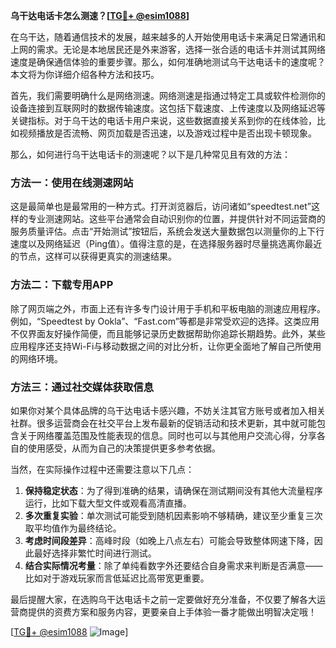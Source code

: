 **乌干达电话卡怎么测速？[[TG💪+ @esim1088](https://t.me/s/esim1088)]**

在乌干达，随着通信技术的发展，越来越多的人开始使用电话卡来满足日常通讯和上网的需求。无论是本地居民还是外来游客，选择一张合适的电话卡并测试其网络速度是确保通信体验的重要步骤。那么，如何准确地测试乌干达电话卡的速度呢？本文将为你详细介绍各种方法和技巧。

首先，我们需要明确什么是网络测速。网络测速是指通过特定工具或软件检测你的设备连接到互联网时的数据传输速度。这包括下载速度、上传速度以及网络延迟等关键指标。对于乌干达的电话卡用户来说，这些数据直接关系到你的在线体验，比如视频播放是否流畅、网页加载是否迅速，以及游戏过程中是否出现卡顿现象。

那么，如何进行乌干达电话卡的测速呢？以下是几种常见且有效的方法：

### 方法一：使用在线测速网站

这是最简单也是最常用的一种方式。打开浏览器后，访问诸如“speedtest.net”这样的专业测速网站。这些平台通常会自动识别你的位置，并提供针对不同运营商的服务质量评估。点击“开始测试”按钮后，系统会发送大量数据包以测量你的上下行速度以及网络延迟（Ping值）。值得注意的是，在选择服务器时尽量挑选离你最近的节点，这样可以获得更真实的测速结果。

### 方法二：下载专用APP

除了网页端之外，市面上还有许多专门设计用于手机和平板电脑的测速应用程序。例如，“Speedtest by Ookla”、“Fast.com”等都是非常受欢迎的选择。这类应用不仅界面友好操作简便，而且能够记录历史数据帮助你追踪长期趋势。此外，某些应用程序还支持Wi-Fi与移动数据之间的对比分析，让你更全面地了解自己所使用的网络环境。

### 方法三：通过社交媒体获取信息

如果你对某个具体品牌的乌干达电话卡感兴趣，不妨关注其官方账号或者加入相关社群。很多运营商会在社交平台上发布最新的促销活动和技术更新，其中就可能包含关于网络覆盖范围及性能表现的信息。同时也可以与其他用户交流心得，分享各自的使用感受，从而为自己的决策提供更多参考依据。

当然，在实际操作过程中还需要注意以下几点：

1. **保持稳定状态**：为了得到准确的结果，请确保在测试期间没有其他大流量程序运行，比如下载大型文件或观看高清直播。
2. **多次重复实验**：单次测试可能受到随机因素影响不够精确，建议至少重复三次取平均值作为最终结论。
3. **考虑时间段差异**：高峰时段（如晚上八点左右）可能会导致整体网速下降，因此最好选择非繁忙时间进行测试。
4. **结合实际情况考量**：除了单纯看数字外还要结合自身需求来判断是否满意——比如对于游戏玩家而言低延迟比高带宽更重要。

最后提醒大家，在选购乌干达电话卡之前一定要做好充分准备，不仅要了解各大运营商提供的资费方案和服务内容，更要亲自上手体验一番才能做出明智决定哦！

[[TG💪+ @esim1088](https://t.me/s/esim1088) ![Image](https://i.postimg.cc/4NQfJmqS/Snipaste-2025-05-13-00-14-12.png)]